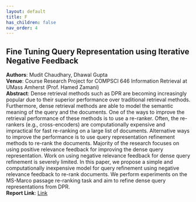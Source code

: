 ```yaml
---
layout: default
title: F
has_children: false
nav_order: 4
---
```


## Fine Tuning Query Representation using Iterative Negative Feedback
__Authors__: Mudit Chaudhary, Dhawal Gupta  
__Venue__: Course Research Project for COMPSCI 646 Information Retrieval at UMass Amherst (Prof. Hamed Zamani)  
__Abstract__: Dense retrieval methods such as DPR are becoming increasingly popular due to their superior performance over traditional retrieval  methods. Furthermore, dense retrieval methods are able to model the semantic meaning of the query and the documents. One of the ways to improve the retrieval performance of these methods is to use a re-ranker. Often, the re-rankers (e.g., cross-encoders)
are computationally expensive and impractical for fast re-ranking
on a large list of documents. Alternative ways to improve the performance is to use query representation refinement methods to re-rank the documents. Majority of the research focuses on using
positive relevance feedback for improving the dense query representation. Work on using negative relevance feedback for dense
query refinement is severely limited. In this paper, we propose a
simple and computationally inexpensive model for query refinement using negative relevance feedback to re-rank documents. We perform experiments on the MS-Marco passage re-ranking task and aim to refine dense query representations from DPR.  
__Report Link__: [Link](/assets/documents/646_NegativeFeedback.pdf)
